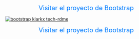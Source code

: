 <p align="center">
  <a href="https://bootstrap.klarkx.tech" style="text-decoration:none;color:#007bff;font-size:20px;" target="_blank" rel="noreferrer noopener">
    Visitar el proyecto de Bootstrap
  </a>
</p>

<a href="https://bootstrap.klarkx.tech">![bootstrap klarkx tech-rdme](https://github.com/user-attachments/assets/1345f1e3-d705-4c57-9bd2-9440573b887d)</a>

<p align="center">
  <a href="https://bootstrap.klarkx.tech" style="text-decoration:none;color:#007bff;font-size:20px;" target="_blank" rel="noreferrer noopener">
    Visitar el proyecto de Bootstrap
  </a>
</p>
